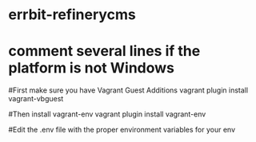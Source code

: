 # errbit-refinerycms

# comment several lines if the platform is not Windows

#First make sure you have Vagrant Guest Additions 
vagrant plugin install vagrant-vbguest

#Then install vagrant-env
vagrant plugin install vagrant-env

#Edit the .env file with the proper environment variables for your env
